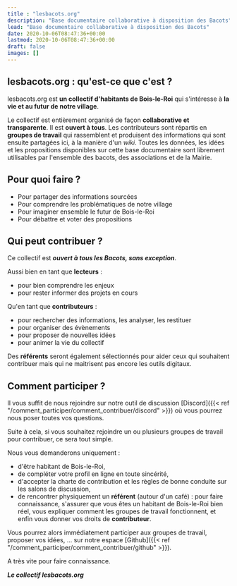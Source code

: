 ```yaml
---
title : "lesbacots.org"
description: "Base documentaire collaborative à disposition des Bacots"
lead: "Base documentaire collaborative à disposition des Bacots"
date: 2020-10-06T08:47:36+00:00
lastmod: 2020-10-06T08:47:36+00:00
draft: false
images: []
---
```


## lesbacots.org : qu'est-ce que c'est ?

lesbacots.org est **un collectif d'habitants de Bois-le-Roi** qui s'intéresse à **la vie et au futur de notre village**.

Le collectif est entièrement organisé de façon **collaborative et transparente**.
Il est **ouvert à tous**.
Les contributeurs sont répartis en **groupes de travail** qui rassemblent et produisent des informations qui sont ensuite partagées ici, à la manière d'un *wiki*.
Toutes les données, les idées et les propositions disponibles sur cette base documentaire sont librement utilisables par l'ensemble des bacots, des associations et de la Mairie.

## Pour quoi faire ?

- Pour partager des informations sourcées
- Pour comprendre les problématiques de notre village
- Pour imaginer ensemble le futur de Bois-le-Roi
- Pour débattre et voter des propositions

## Qui peut contribuer ?

Ce collectif est ***ouvert à tous les Bacots, sans exception***.

Aussi bien en tant que **lecteurs** :

- pour bien comprendre les enjeux
- pour rester informer des projets en cours

Qu'en tant que **contributeurs** :

- pour rechercher des informations, les analyser, les restituer
- pour organiser des évènements
- pour proposer de nouvelles idées
- pour animer la vie du collectif

Des **référents** seront également sélectionnés pour aider ceux qui souhaitent contribuer mais qui ne maitrisent pas encore les outils digitaux.

## Comment participer ?

Il vous suffit de nous rejoindre sur notre outil de discussion  [Discord]({{< ref "/comment_participer/comment_contribuer/discord" >}}) où vous pourrez nous poser toutes vos questions.

Suite à cela, si vous souhaitez rejoindre un ou plusieurs groupes de travail pour contribuer, ce sera tout simple.

Nous vous demanderons uniquement :
- d'être habitant de Bois-le-Roi,
- de compléter votre profil en ligne en toute sincérité,
- d'accepter la charte de contribution et les règles de bonne conduite sur les salons de discussion,
- de rencontrer physiquement un **référent** (autour d'un café) : pour faire connaissance, s'assurer que vous êtes un habitant de Bois-le-Roi bien réel, vous expliquer comment  les groupes de travail fonctionnent, et enfin vous donner vos droits de **contributeur**.

Vous pourrez alors immédiatement participer aux groupes de travail, proposer vos idées, ... sur notre espace [Github]({{< ref "/comment_participer/comment_contribuer/github" >}}).

A très vite pour faire connaissance.

***Le collectif lesbacots.org***

